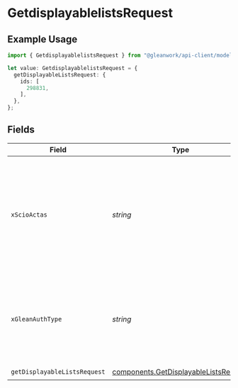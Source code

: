 # GetdisplayablelistsRequest

## Example Usage

```typescript
import { GetdisplayablelistsRequest } from "@gleanwork/api-client/models/operations";

let value: GetdisplayablelistsRequest = {
  getDisplayableListsRequest: {
    ids: [
      298831,
    ],
  },
};
```

## Fields

| Field                                                                                                                    | Type                                                                                                                     | Required                                                                                                                 | Description                                                                                                              |
| ------------------------------------------------------------------------------------------------------------------------ | ------------------------------------------------------------------------------------------------------------------------ | ------------------------------------------------------------------------------------------------------------------------ | ------------------------------------------------------------------------------------------------------------------------ |
| `xScioActas`                                                                                                             | *string*                                                                                                                 | :heavy_minus_sign:                                                                                                       | Email address of a user on whose behalf the request is intended to be made (should be non-empty only for global tokens). |
| `xGleanAuthType`                                                                                                         | *string*                                                                                                                 | :heavy_minus_sign:                                                                                                       | Auth type being used to access the endpoint (should be non-empty only for global tokens).                                |
| `getDisplayableListsRequest`                                                                                             | [components.GetDisplayableListsRequest](../../models/components/getdisplayablelistsrequest.md)                           | :heavy_check_mark:                                                                                                       | N/A                                                                                                                      |